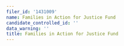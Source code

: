 ```yaml
---
filer_id: '1431009'
name: Families in Action for Justice Fund
candidate_controlled_id: ''
data_warning: ''
title: Families in Action for Justice Fund
---
```

